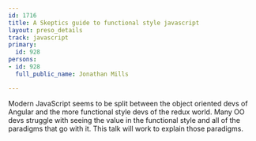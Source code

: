 ```yaml
---
id: 1716
title: A Skeptics guide to functional style javascript
layout: preso_details
track: javascript
primary:
  id: 928
persons:
- id: 928
  full_public_name: Jonathan Mills

---
```

Modern JavaScript seems to be split between the object oriented devs of Angular and the more functional style devs of the redux world. Many OO devs struggle with seeing the value in the functional style and all of the paradigms that go with it. This talk will work to explain those paradigms.